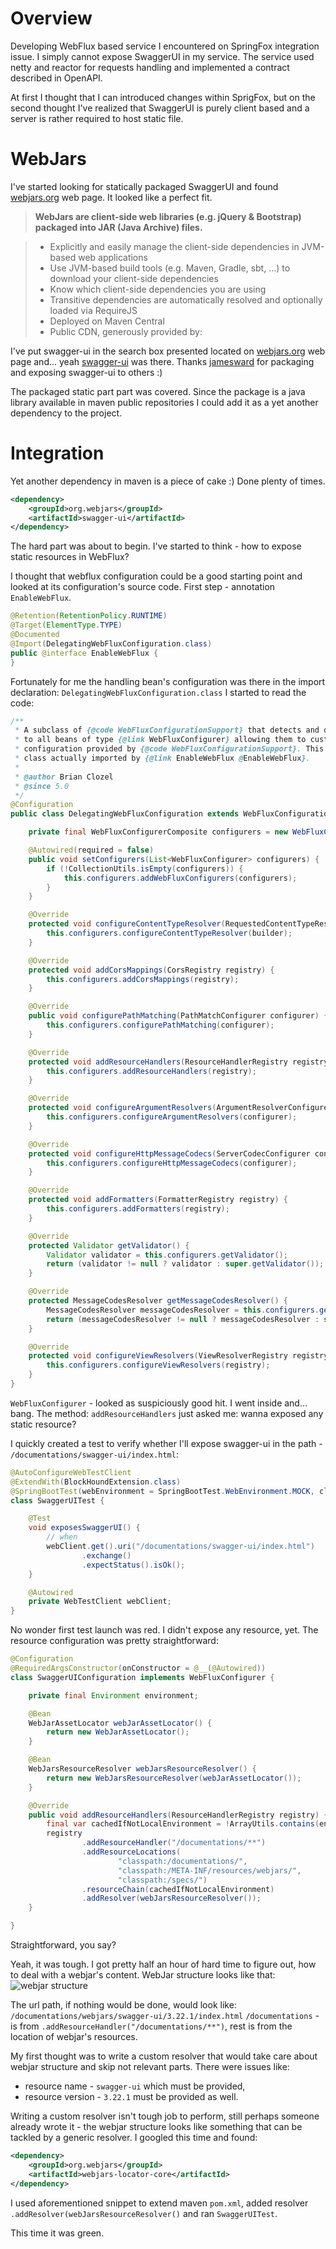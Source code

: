 # Overview

Developing WebFlux based service I encountered on SpringFox integration issue. I simply cannot expose SwaggerUI
in my service. The service used netty and reactor for requests handling and implemented a contract described in OpenAPI.

At first I thought that I can introduced changes within SprigFox, but on the second thought I've realized that
SwaggerUI is purely client based and a server is rather required to host static file.

# WebJars

I've started looking for statically packaged SwaggerUI and found [webjars.org](https://www.webjars.org) web page.
It looked like a perfect fit.

> **WebJars are client-side web libraries (e.g. jQuery & Bootstrap) packaged into JAR (Java Archive) files.**

> * Explicitly and easily manage the client-side dependencies in JVM-based web applications
> * Use JVM-based build tools (e.g. Maven, Gradle, sbt, ...) to download your client-side dependencies
> * Know which client-side dependencies you are using
> * Transitive dependencies are automatically resolved and optionally loaded via RequireJS
> * Deployed on Maven Central
> * Public CDN, generously provided by:      

I've put swagger-ui in the search box presented located on [webjars.org](https://www.webjars.org) web page and... yeah
[swagger-ui](https://github.com/webjars/swagger-ui) was there. Thanks [jamesward](https://github.com/jamesward) for 
packaging and exposing swagger-ui to others :)

The packaged static part part was covered. Since the package is a java library available in maven public repositories
I could add it as a yet another dependency to the project.

# Integration

Yet another dependency in maven is a piece of cake :)  Done plenty of times.
```xml
<dependency>
    <groupId>org.webjars</groupId>
    <artifactId>swagger-ui</artifactId>
</dependency>
``` 

The hard part was about to begin. I've started to think - how to expose static resources in WebFlux?

I thought that webflux configuration could be a good starting point and looked at its configuration's source code.
First step - annotation `EnableWebFlux`. 

```java
@Retention(RetentionPolicy.RUNTIME)
@Target(ElementType.TYPE)
@Documented
@Import(DelegatingWebFluxConfiguration.class)
public @interface EnableWebFlux {
}
```

Fortunately for me the handling bean's configuration was there in the import declaration: `DelegatingWebFluxConfiguration.class`
I started to read the code:
```java 
/**
 * A subclass of {@code WebFluxConfigurationSupport} that detects and delegates
 * to all beans of type {@link WebFluxConfigurer} allowing them to customize the
 * configuration provided by {@code WebFluxConfigurationSupport}. This is the
 * class actually imported by {@link EnableWebFlux @EnableWebFlux}.
 *
 * @author Brian Clozel
 * @since 5.0
 */
@Configuration
public class DelegatingWebFluxConfiguration extends WebFluxConfigurationSupport {

	private final WebFluxConfigurerComposite configurers = new WebFluxConfigurerComposite();

	@Autowired(required = false)
	public void setConfigurers(List<WebFluxConfigurer> configurers) {
		if (!CollectionUtils.isEmpty(configurers)) {
			this.configurers.addWebFluxConfigurers(configurers);
		}
	}

	@Override
	protected void configureContentTypeResolver(RequestedContentTypeResolverBuilder builder) {
		this.configurers.configureContentTypeResolver(builder);
	}

	@Override
	protected void addCorsMappings(CorsRegistry registry) {
		this.configurers.addCorsMappings(registry);
	}

	@Override
	public void configurePathMatching(PathMatchConfigurer configurer) {
		this.configurers.configurePathMatching(configurer);
	}

	@Override
	protected void addResourceHandlers(ResourceHandlerRegistry registry) {
		this.configurers.addResourceHandlers(registry);
	}

	@Override
	protected void configureArgumentResolvers(ArgumentResolverConfigurer configurer) {
		this.configurers.configureArgumentResolvers(configurer);
	}

	@Override
	protected void configureHttpMessageCodecs(ServerCodecConfigurer configurer) {
		this.configurers.configureHttpMessageCodecs(configurer);
	}

	@Override
	protected void addFormatters(FormatterRegistry registry) {
		this.configurers.addFormatters(registry);
	}

	@Override
	protected Validator getValidator() {
		Validator validator = this.configurers.getValidator();
		return (validator != null ? validator : super.getValidator());
	}

	@Override
	protected MessageCodesResolver getMessageCodesResolver() {
		MessageCodesResolver messageCodesResolver = this.configurers.getMessageCodesResolver();
		return (messageCodesResolver != null ? messageCodesResolver : super.getMessageCodesResolver());
	}

	@Override
	protected void configureViewResolvers(ViewResolverRegistry registry) {
		this.configurers.configureViewResolvers(registry);
	}
}
```

`WebFluxConfigurer` - looked as suspiciously good hit. I went inside and... bang. 
The method: `addResourceHandlers` just asked me: wanna exposed any static resource?

I quickly created a test to verify whether I'll expose swagger-ui in the path - `/documentations/swagger-ui/index.html`:
```java 
@AutoConfigureWebTestClient
@ExtendWith(BlockHoundExtension.class)
@SpringBootTest(webEnvironment = SpringBootTest.WebEnvironment.MOCK, classes = Application.class)
class SwaggerUITest {

    @Test
    void exposesSwaggerUI() {
        // when
        webClient.get().uri("/documentations/swagger-ui/index.html")
                .exchange()
                .expectStatus().isOk();
    }

    @Autowired
    private WebTestClient webClient;
}
```   

No wonder first test launch was red. I didn't expose any resource, yet. The resource configuration was
pretty straightforward: 
```java
@Configuration
@RequiredArgsConstructor(onConstructor = @__(@Autowired))
class SwaggerUIConfiguration implements WebFluxConfigurer {

    private final Environment environment;

    @Bean
    WebJarAssetLocator webJarAssetLocator() {
        return new WebJarAssetLocator();
    }

    @Bean
    WebJarsResourceResolver webJarsResourceResolver() {
        return new WebJarsResourceResolver(webJarAssetLocator());
    }

    @Override
    public void addResourceHandlers(ResourceHandlerRegistry registry) {
        final var cachedIfNotLocalEnvironment = !ArrayUtils.contains(environment.getActiveProfiles(), "local");
        registry
                .addResourceHandler("/documentations/**")
                .addResourceLocations(
                        "classpath:/documentations/",
                        "classpath:/META-INF/resources/webjars/",
                        "classpath:/specs/")
                .resourceChain(cachedIfNotLocalEnvironment)
                .addResolver(webJarsResourceResolver());
    }

}
```

Straightforward, you say?

Yeah, it was tough. I got pretty half an hour of hard time to figure out, how to deal with a webjar's content.
WebJar structure looks like that:
![webjar structure](./webjar_structure.jpg)

The url path, if nothing would be done, would look like: `/documentations/webjars/swagger-ui/3.22.1/index.html`
`/documentations` - is from `.addResourceHandler("/documentations/**")`, rest is from the location of webjar's resources.

My first thought was to write a custom resolver that would take care about webjar structure and skip not relevant parts.
There were issues like:
* resource name - `swagger-ui` which must be provided,
* resource version - `3.22.1` must be provided as well.

Writing a custom resolver isn't tough job to perform, still perhaps someone already wrote it - the webjar structure
looks like something that can be tackled by a generic resolver. I googled this time and found:
```xml
<dependency>
    <groupId>org.webjars</groupId>
    <artifactId>webjars-locator-core</artifactId>
</dependency>
```

I used aforementioned snippet to extend maven `pom.xml`, added resolver `.addResolver(webJarsResourceResolver()`
and ran `SwaggerUITest`.

This time it was green.